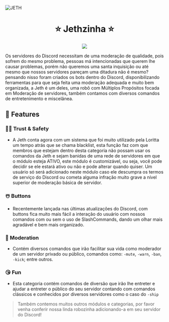 ![JETH](https://i.imgur.com/NybGppe.png)

<h1 align="center">⭐ Jethzinha ⭐</h1>

<p align="center">
<a href="https://top.gg/bot/718210363014905866">
  <img src="https://top.gg/api/widget/718210363014905866.svg">
</a>
</p>

<p>Os servidores do Discord necessitam de uma moderação de qualidade, pois sofrem do mesmo problema, pessoas má intencionadas que querem lhe causar problemas, porém não queremos uma santa inquisição ou até mesmo que nossos servidores pareçam uma ditadura não é mesmo? pensando nisso foram criados os bots dentro do Discord, disponibilizando ferramentas para que seja feita uma moderação adequada e muito bem organizada, a Jeth é um deles, uma robô com Múltiplos Propósitos focada em Moderação de servidores, também contamos com diversos comandos de entretenimento e miscelânea.</p>

## 💎 Features

### 👮‍♀️ Trust & Safety
- A Jeth conta agora com um sistema que foi muito utilizado pela Loritta um tempo atrás que se chama blacklist, esta função faz com que membros que estejam dentro desta categoria não possam usar os comandos da Jeth e sejam banidas de uma rede de servidores em que o módulo esteja ATIVO, este módulo é customizável, ou seja, você pode decidir se ele estará ativo ou não e pode alterar quando quiser.
  Um usuário só será adicionado neste módulo caso ele descumpra os termos de serviço do Discord ou cometa alguma infração muito grave a nível superior de moderação básica de servidor.
  
### ☃️ Buttons
- Recentemente lançada nas últimas atualizações do Discord, com buttons fica muito mais fácil a interação do usuário com nossos comandos com ou sem o uso de SlashCommands, dando um olhar mais agradável e bem mais organizado.

### 👮 Moderation
- Contém diversos comandos que irão facilitar sua vida como moderador de um servidor privado ou público, comandos como: `-mute`, `-warn`, `-ban`, `-kick`; entre outros.

### 😘 Fun
- Esta categoria contém comandos de diversão que irão lhe entreter e ajudar a entreter o público do seu servidor contando com comandos clássicos e conhecidos por diversos servidores como o caso do `-ship`

> Também contemos muitos outros módulos e categorias, por favor venha conferir nossa linda robozinha adicionando-a em seu servidor do Discord!
